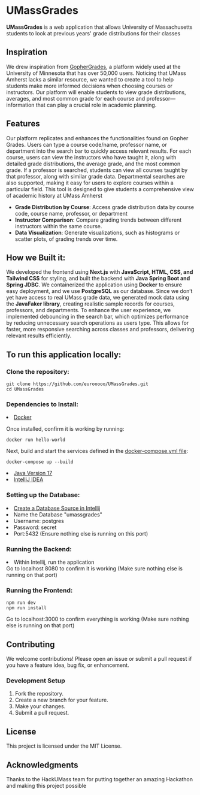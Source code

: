 
<!DOCTYPE html>
<html lang="en">
<head>
    <meta charset="UTF-8">
    <meta name="viewport" content="width=device-width, initial-scale=1.0">
</head>
<body>
    <h1>UMassGrades</h1>
    <p><strong>UMassGrades</strong> is a web application that allows University of Massachusetts
    students to look at previous years' grade distributions for their classes
    </p>
    <h2>Inspiration</h2>
<p>We drew inspiration from <a href="https://github.com/samyok/gophergrades">GopherGrades</a>, a platform widely used at the 
University of Minnesota that has over 50,000 users. Noticing that UMass Amherst lacks a similar resource, we wanted to create 
a tool to help students make more informed decisions 
when choosing courses or instructors. Our platform will enable students to view grade distributions, averages, and most common 
grade for each course and professor—information that can play a crucial role in academic planning.</p>
    <h2>Features</h2>
<p>Our platform replicates and enhances the functionalities found on Gopher Grades. Users can type a course code/name, professor name,
or department into the search bar to quickly access relevant results. For each course, users can view the instructors who have taught it, 
along with detailed grade distributions, the average grade, and the most common grade. If a professor is searched, students can view all courses
taught by that professor, along with similar grade data. Departmental searches are also supported, making it easy for users to explore courses within
a particular field. This tool is designed to give students a comprehensive view of academic history at UMass Amherst</p>
    <ul>
        <li><strong>Grade Distribution by Course</strong>: Access grade distribution data by course code, course name, professor, or department</li>
        <li><strong>Instructor Comparison</strong>: Compare grading trends between different instructors within the same course.</li>
        <li><strong>Data Visualization</strong>: Generate visualizations, such as histograms or scatter plots, of grading trends over time.</li>
    </ul>
<h2>How we Built it:</h2>
<p>We developed the frontend using <strong>Next.js</strong> with <strong>JavaScript, HTML, CSS, and Tailwind CSS</strong> for styling, and built the backend with <strong>Java Spring Boot and Spring JDBC</strong>.
We containerized the application using <strong>Docker</strong> to ensure easy deployment, and we use <strong>PostgreSQL</strong> as our database. Since we don’t yet have access to real UMass grade data,
we generated mock data using the <strong>JavaFaker library</strong>, creating realistic sample records for courses, professors, and departments. To enhance the user experience, we
implemented debouncing in the search bar, which optimizes performance by reducing unnecessary search operations as users type. This allows for faster, more responsive 
searching across classes and professors, delivering relevant results efficiently.</p></p>
    <h2>To run this application locally:</h2>
    <h3>Clone the repository:</h3>
    <pre><code>git clone https://github.com/eurooooo/UMassGrades.git
cd UMassGrades</code></pre>
    <h3>Dependencies to Install:</h3>
<li><a href="https://docs.docker.com/engine/install/">Docker</a></li>
<p>Once installed, confirm it is working by running:</p>
<pre><code>docker run hello-world</code></pre>
Next, build and start the services defined in the <a href="https://github.com/eurooooo/UMassGrades/blob/main/UMassGrades/docker-compose.yml">docker-compose.yml file</a>:
<pre><code>docker-compose up --build</code></pre>
<li><a href="https://www.oracle.com/java/technologies/javase/jdk17-archive-downloads.html">Java Version 17</a></li>
<li><a href="https://www.jetbrains.com/idea/">IntelliJ IDEA</a></li>
<h3>Setting up the Database:</h3>
<li><a href="https://www.jetbrains.com/idea/">Create a Database Source in Intellij</a></li>
<li>Name the Database "umassgrades"</li>
<li>Username: postgres</li>
<li>Password: secret</li>
<li>Port:5432 (Ensure nothing else is running on this port)</li>
<h3>Running the Backend:</h3>
<li>Within Intellij, run the application</li>
    Go to localhost 8080 to confirm it is working (Make sure nothing else is running on that port)
<h3>Running the Frontend:</h3>
<pre><code>npm run dev
npm run install</code></pre>
Go to localhost:3000 to confirm everything is working (Make sure nothing else is running on that port)
<h2>Contributing</h2>
    <p>We welcome contributions! Please open an issue or submit a pull request if you have a feature idea, bug fix, or enhancement.</p>
    <h3>Development Setup</h3>
    <ol>
        <li>Fork the repository.</li>
        <li>Create a new branch for your feature.</li>
        <li>Make your changes.</li>
        <li>Submit a pull request.</li>
    </ol>
    <h2>License</h2>
    <p>This project is licensed under the MIT License.
    <h2>Acknowledgments</h2>
    <p>Thanks to the HackUMass team for putting together an amazing Hackathon and making this project possible</p>
</body>
</html>

